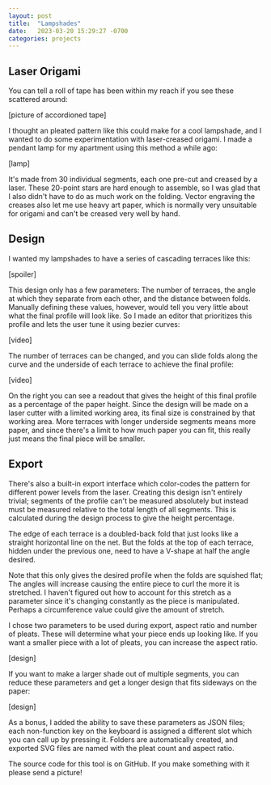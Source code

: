 ```yaml
---
layout: post
title:  "Lampshades"
date:   2023-03-20 15:29:27 -0700
categories: projects
---
```


## Laser Origami

You can tell a roll of tape has been within my reach if you see these scattered around:

[picture of accordioned tape]

I thought an pleated pattern like this could make for a cool lampshade, and I wanted to do some experimentation with laser-creased origami. I made a pendant lamp for my apartment using this method a while ago:

[lamp]

It's made from 30 individual segments, each one pre-cut and creased by a laser. These 20-point stars are hard enough to assemble, so I was glad that I also didn't have to do as much work on the folding. Vector engraving the creases also let me use heavy art paper, which is normally very unsuitable for origami and can't be creased very well by hand.

## Design

I wanted my lampshades to have a series of cascading terraces like this:

[spoiler]

This design only has a few parameters: The number of terraces, the angle at which they separate from each other, and the distance between folds. Manually defining these values, however, would tell you very little about what the final profile will look like. So I made an editor that prioritizes this profile and lets the user tune it using bezier curves:

[video]

The number of terraces can be changed, and you can slide folds along the curve and the underside of each terrace to achieve the final profile:

[video]

On the right you can see a readout that gives the height of this final profile as a percentage of the paper height. Since the design will be made on a laser cutter with a limited working area, its final size is constrained by that working area. More terraces with longer underside segments means more paper, and since there's a limit to how much paper you can fit, this really just means the final piece will be smaller.

## Export

There's also a built-in export interface which color-codes the pattern for different power levels from the laser. Creating this design isn't entirely trivial; segments of the profile can't be measured absolutely but instead must be measured relative to the total length of all segments. This is calculated during the design process to give the height percentage.

The edge of each terrace is a doubled-back fold that just looks like a straight horizontal line on the net. But the folds at the top of each terrace, hidden under the previous one, need to have a V-shape at half the angle desired.

Note that this only gives the desired profile when the folds are squished flat; The angles will increase causing the entire piece to curl the more it is stretched. I haven't figured out how to account for this stretch as a parameter since it's changing constantly as the piece is manipulated. Perhaps a circumference value could give the amount of stretch.

I chose two parameters to be used during export, aspect ratio and number of pleats. These will determine what your piece ends up looking like. If you want a smaller piece with a lot of pleats, you can increase the aspect ratio.

[design]

If you want to make a larger shade out of multiple segments, you can reduce these parameters and get a longer design that fits sideways on the paper:

[design]

As a bonus, I added the ability to save these parameters as JSON files; each non-function key on the keyboard is assigned a different slot which you can call up by pressing it. Folders are automatically created, and exported SVG files are named with the pleat count and aspect ratio.

The source code for this tool is on GitHub. If you make something with it please send a picture!